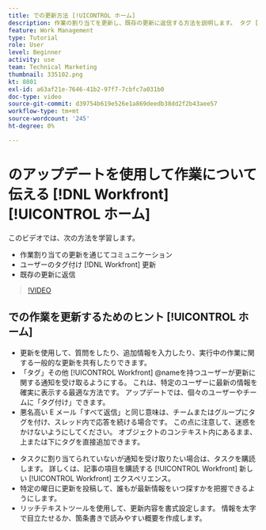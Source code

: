 ```yaml
---
title: での更新方法 [!UICONTROL ホーム]
description: 作業の割り当てを更新し、既存の更新に返信する方法を説明します。 タグ [!DNL Workfront] 通信に関する通知を受け取るための更新を行ったユーザー。
feature: Work Management
type: Tutorial
role: User
level: Beginner
activity: use
team: Technical Marketing
thumbnail: 335102.png
kt: 8801
exl-id: a63af21e-7646-41b2-97f7-7cbfc7a031b0
doc-type: video
source-git-commit: d39754b619e526e1a869deedb38dd2f2b43aee57
workflow-type: tm+mt
source-wordcount: '245'
ht-degree: 0%

---
```


# のアップデートを使用して作業について伝える [!DNL Workfront] [!UICONTROL ホーム]

このビデオでは、次の方法を学習します。

* 作業割り当ての更新を通じてコミュニケーション
* ユーザーのタグ付け [!DNL Workfront] 更新
* 既存の更新に返信

>[!VIDEO](https://video.tv.adobe.com/v/335102/?quality=12)

## での作業を更新するためのヒント [!UICONTROL ホーム]

* 更新を使用して、質問をしたり、追加情報を入力したり、実行中の作業に関する一般的な更新を共有したりできます。
* 「タグ」その他 [!UICONTROL Workfront] @nameを持つユーザーが更新に関する通知を受け取るようにする。 これは、特定のユーザーに最新の情報を確実に表示する最適な方法です。 アップデートでは、個々のユーザーやチームに「タグ付け」できます。
* 悪名高い E メール「すべて返信」と同じ意味は、チームまたはグループにタグを付け、スレッド内で応答を続ける場合です。 この点に注意して、迷惑をかけないようにしてください。 オブジェクトのコンテキスト内にあるまま、上または下にタグを直接追加できます。

<!---
paragraph below needs a hyperlink to an article
--->

* タスクに割り当てられていないが通知を受け取りたい場合は、タスクを購読します。 詳しくは、記事の項目を購読する [!UICONTROL Workfront] 新しい [!UICONTROL Workfront] エクスペリエンス。
* 特定の曜日に更新を投稿して、誰もが最新情報をいつ探すかを把握できるようにします。
* リッチテキストツールを使用して、更新内容を書式設定します。 情報を太字で目立たせるか、箇条書きで読みやすい概要を作成します。

<!---
learn more URLs
--->
